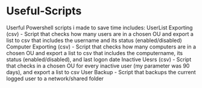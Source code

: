 # Useful-Scripts
Userful Powershell scripts i made to save time 
includes:
UserList Exporting (csv) - 
Script that checks  how many users are in a chosen OU and export a list to csv that includes the username and its status (enabled/disabled)
Computer Exporting (csv) - 
Script that checks  how many computers are in a chosen OU and export a list to csv that includes the computername, its status (enabled/disabled), and last logon date
Inactive Uesrs (csv) - 
Script that checks in a chosen OU for every inactive user (my parameter was 90 days), and export a list to csv
User Backup - 
Script that backups the current logged user to a network/shared folder 
